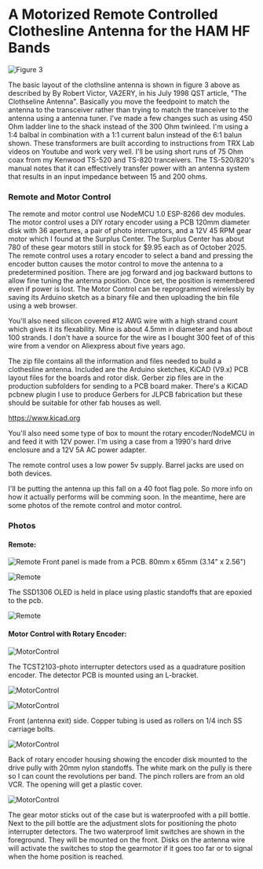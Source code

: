 # A Motorized Remote Controlled Clothesline Antenna for the HAM HF Bands 
![Figure 3](ClothslineLayout.png)

The basic layout of the clothsline antenna is shown in figure 3 above as described by By Robert Victor, VA2ERY, in his July 1998 QST article, "The Clothseline Antenna". Basically you move the feedpoint to match the antenna to the transceiver rather than trying to match the tranceiver to the antenna using a antenna tuner. I've made a few changes such as using 450 Ohm ladder line to the shack instead of the 300 Ohm twinleed. I'm using a 1:4 balbal in combination with a 1:1 current balun instead of the 6:1 balun shown. These transformers are built according to instructions from TRX Lab videos on Youtube and work very well. I'll be using short runs of 75 Ohm coax from my Kenwood TS-520 and TS-820 tranceivers. The TS-520/820's manual notes that it can effectively transfer power with an antenna system that results in an input impedance between 15 and 200 ohms.

### Remote and Motor Control
The remote and motor control use NodeMCU 1.0 ESP-8266 dev modules. The motor control uses a DIY rotary encoder using a PCB 120mm diameter disk with 36 apertures, a pair of photo interruptors,  and a 12V 45 RPM gear motor which I found at the Surplus Center. The Surplus Center has about 780 of these gear motors still in stock for $9.95 each as of October 2025. The remote control uses a rotary encoder to select a band and pressing the encoder button causes the motor control to move the antenna to a predetermined position. There are jog forward and jog backward buttons to allow fine tuning the antenna position. Once set, the position is remembered even if power is lost. The Motor Control can be reprogrammed wirelessly by saving its Arduino sketch as a binary file and then uploading the bin file using a web browser. 

You'll also need silicon covered #12 AWG wire with a high strand count which gives it its flexability. Mine is about 4.5mm in diameter and has about 100 strands. I don't have a source for the wire as I bought 300 feet of of this wire from a vendor on Aliexpress about five years ago.

The zip file contains all the information and files needed to build a clothesline antenna. Included are the Arduino sketches, KiCAD (V9.x) PCB layout files for the boards and rotor disk. Gerber zip files are in the production subfolders for sending to a PCB board maker. There's a KiCAD pcbnew plugin I use to produce Gerbers for JLPCB fabrication but these should be suitable for other fab houses as well. 

https://www.kicad.org

You'll also need some type of box to mount the rotary encoder/NodeMCU in and feed it with 12V power. I'm using a case from a 1990's hard drive enclosure and a 12V 5A AC power adapter. 

The remote control uses a low power 5v supply. Barrel jacks are used on both devices.

I'll be putting the antenna up this fall on a 40 foot flag pole. So more info on how it actually performs will be comming soon. In the meantime, here are some photos of the remote control and motor control.

<ins><h3>Photos</h3></ins>

#### Remote:
![Remote](remote.jpg)
Front panel is made from a PCB. 80mm x 65mm (3.14" x 2.56")

![Remote](remote-front.jpg)

The SSD1306 OLED is held in place using plastic standoffs that are epoxied to the pcb. 

![Remote](remote-back.jpg)

#### Motor Control with Rotary Encoder:
![MotorControl](encoder.jpg)

The TCST2103-photo interrupter detectors used as a quadrature position encoder. The detector PCB is mounted using an L-bracket.

![MotorControl](mc-cover.jpg)

![MotorControl](mc-front.jpg)

Front (antenna exit) side. Copper tubing is used as rollers on 1/4 inch SS carriage bolts. 

![MotorControl](mc-back.jpg)

Back of rotary encoder housing showing the encoder disk mounted to the drive pully with 20mm nylon standoffs. The white mark on the pully is there so I can count the revolutions per band. The pinch rollers are from an old VCR. The opening will get a plastic cover.

![MotorControl](mc-side.jpg)

The gear motor sticks out of the case but is waterproofed with a pill bottle. Next to the pill bottle are the adjustment slots for positioning the photo interrupter detectors.
The two waterproof limit switches are shown in the foreground. They will be mounted on the front. Disks on the antenna wire will activate the switches to stop the gearmotor if it goes too far or to signal when the home position is reached.

